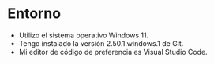 # Entorno
- Utilizo el sistema operativo Windows 11.  
- Tengo instalado la versión 2.50.1.windows.1 de Git.  
- Mi editor de código de preferencia es Visual Studio Code.  
